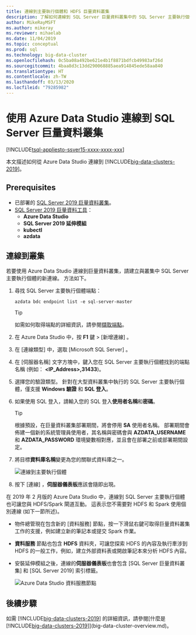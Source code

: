 ```yaml
---
title: 連線到主要執行個體和 HDFS 巨量資料叢集
description: 了解如何連線到 SQL Server 巨量資料叢集中的 SQL Server 主要執行個體和 HDFS/Spark 閘道。
author: MikeRayMSFT
ms.author: mikeray
ms.reviewer: mihaelab
ms.date: 11/04/2019
ms.topic: conceptual
ms.prod: sql
ms.technology: big-data-cluster
ms.openlocfilehash: 0c5ba08a492be621e4b1f8871bdfcb49983af26d
ms.sourcegitcommit: 4baa8d3c13dd290068885aea914845ede58aa840
ms.translationtype: HT
ms.contentlocale: zh-TW
ms.lasthandoff: 03/13/2020
ms.locfileid: "79285982"
---
```

# <a name="connect-to-a-sql-server-big-data-cluster-with-azure-data-studio"></a>使用 Azure Data Studio 連線到 SQL Server 巨量資料叢集

[!INCLUDE[tsql-appliesto-ssver15-xxxx-xxxx-xxx](../includes/tsql-appliesto-ssver15-xxxx-xxxx-xxx.md)]

本文描述如何從 Azure Data Studio 連線到 [!INCLUDE[big-data-clusters-2019](../includes/ssbigdataclusters-ver15.md)]。

## <a name="prerequisites"></a>Prerequisites

- 已部署的 [SQL Server 2019 巨量資料叢集](deployment-guidance.md)。
- [SQL Server 2019 巨量資料工具](deploy-big-data-tools.md)：
   - **Azure Data Studio**
   - **SQL Server 2019 延伸模組**
   - **kubectl**
   - **azdata**

## <a id="master"></a> 連線到叢集

若要使用 Azure Data Studio 連線到巨量資料叢集，請建立與叢集中 SQL Server 主要執行個體的新連線。 方法如下。

1. 尋找 SQL Server 主要執行個體端點：

   ```
   azdata bdc endpoint list -e sql-server-master
   ```

   > [!TIP]
   > 如需如何取得端點的詳細資訊，請參閱[擷取端點](deployment-guidance.md#endpoints)。

1. 在 Azure Data Studio 中，按 **F1** 鍵 > [新增連線]  。

1. 在 [連線類型]  中，選取 [Microsoft SQL Server]  。

1. 在 [伺服器名稱]  文字方塊中，鍵入您在 SQL Server 主要執行個體找到的端點名稱 (例如： **\<IP_Address\>,31433**)。 

1. 選擇您的驗證類型。 針對在大型資料叢集中執行的 SQL Server 主要執行個體，僅支援 **Windows 驗證** 和 **SQL 登入**。 

1. 如果使用 SQL 登入，請輸入您的 SQL 登入**使用者名稱**和**密碼**。

   > [!TIP]
   > 根據預設，在巨量資料叢集部署期間，將會停用 **SA** 使用者名稱。 部署期間會佈建一個新的系統管理員使用者，其名稱與密碼會與 **AZDATA_USERNAME**和 **AZDATA_PASSWORD** 環境變數相對應，並且會在部署之前或部署期間設定。

1. 將目標**資料庫名稱**變更為您的關聯式資料庫之一。

   ![連線到主要執行個體](./media/connect-to-big-data-cluster/connect-to-cluster.png)

1. 按下 [連線]  ，**伺服器儀表板**應該會隨即出現。

在 2019 年 2 月版的 Azure Data Studio 中，連線到 SQL Server 主要執行個體也可讓您與 HDFS/Spark 閘道互動。 這表示您不需要對 HDFS 和 Spark 使用個別連線 (如下一節所述)。

- 物件總管現在包含新的 [資料服務]  節點，按一下滑鼠右鍵可取得巨量資料叢集工作的支援，例如建立新的筆記本或提交 Spark 作業。 
- **資料服務** 節點也包含 **HDFS** 資料夾，可讓您探索 HDFS 的內容及執行牽涉到 HDFS 的一般工作，例如，建立外部資料表或開啟筆記本來分析 HDFS 內容。
- 安裝延伸模組之後，連線的**伺服器儀表板**也會包含 [SQL Server 巨量資料叢集]  和 [SQL Server 2019]  索引標籤。

   ![Azure Data Studio 資料服務節點](./media/connect-to-big-data-cluster/connect-data-services-node.png)

## <a name="next-steps"></a>後續步驟

如需 [!INCLUDE[big-data-clusters-2019](../includes/ssbigdataclusters-ver15.md)] 的詳細資訊，請參閱[什麼是 [!INCLUDE[big-data-clusters-2019](../includes/ssbigdataclusters-ver15.md)]](big-data-cluster-overview.md)。
